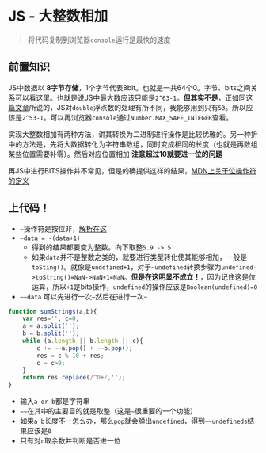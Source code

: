 # JS - 大整数相加
> 将代码复制到浏览器`console`运行是最快的速度

## 前置知识

JS中数据以 **8字节存储**，1个字节代表8bit。也就是一共64个0。字节、bits之间关系可以看[这里](https://blog.csdn.net/cx_wzp/article/details/8104224)。也就是说JS中最大数应该只能是`2^63-1`。**但其实不是**，正如同[这篇文章](https://segmentfault.com/a/1190000002608050)所说的，JS对`double`浮点数的处理有所不同，我能够用到只有`53`。所以应该是`2^53-1`。可以再浏览器`console`通过`Number.MAX_SAFE_INTEGER`查看。

实现大整数相加有两种方法，讲其转换为二进制进行操作是比较优雅的。另一种折中的方法是，先将大数据转化为字符串数组，同时变成相同的长度（也就是再数组某些位置需要补零）。然后对应位置相加 **注意超过10就要进一位的问题**

再JS中进行BITS操作并不常见，但是的确提供这样的结果，[MDN上关于位操作符的定义](https://developer.mozilla.org/zh-CN/docs/Web/JavaScript/Guide/Expressions_and_Operators#Bitwise_operators)

## 上代码！

* `~`操作符是按位非，[解析在这](https://segmentfault.com/a/1190000003731938)
* `~data = -(data+1)`
    * 得到的结果都要变为整数。向下取整`5.9 -> 5`
    * 如果`data`并不是整数之类的，就要进行类型转化使其能够相加，一般是`toSting()`。就像是`undefined+1`，对于`~undefined`转换步骤为`undefined->toString()=NaN->NaN+1=NaN`。**但是在这明显不成立！**，因为记住这是位运算，所以`+1`是bits操作，`undefined`的操作应该是`Boolean(undefined)=0`
* `~~data` 可以先进行一次`~`然后在进行一次`~`    

```js
function sumStrings(a,b){
    var res='', c=0;
    a = a.split('');
    b = b.split('');
    while (a.length || b.length || c){
        c += ~~a.pop() + ~~b.pop();
        res = c % 10 + res;
        c = c>9;
    }
    return res.replace(/^0+/,'');
}
```

* 输入`a or b`都是字符串
* `~~`在其中的主要目的就是取整（这是`~`很重要的一个功能）
* 如果`a b`长度不一怎么办，那么`pop`就会弹出`undefined`，得到`~~undefineds`结果应该是`0`
* 只有对`c`取余数并判断是否进一位

